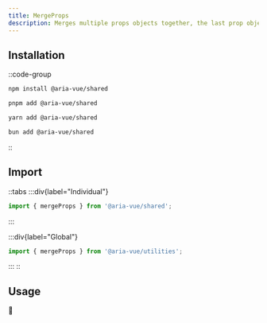 ```yaml
---
title: MergeProps
description: Merges multiple props objects together, the last prop object overrides all previous ones.
---
```


## **Installation**

::code-group
```bash [npm]
npm install @aria-vue/shared
```

```bash [pnpm]
pnpm add @aria-vue/shared
```

```bash [yarn]
yarn add @aria-vue/shared
```

```bash [bun]
bun add @aria-vue/shared
```
::

## **Import**

::tabs
  :::div{label="Individual"}
  ```ts
  import { mergeProps } from '@aria-vue/shared';
  ```
  :::

  :::div{label="Global"}
  ```ts
  import { mergeProps } from '@aria-vue/utilities';
  ```
  :::
::

## **Usage**

🚧
